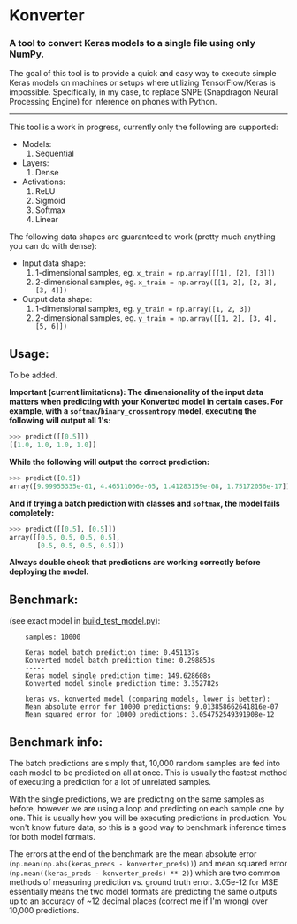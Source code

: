 # Konverter
### A tool to convert Keras models to a single file using only NumPy.

The goal of this tool is to provide a quick and easy way to execute simple Keras models on machines or setups where utilizing TensorFlow/Keras is impossible. Specifically, in my case, to replace SNPE (Snapdragon Neural Processing Engine) for inference on phones with Python.

---
This tool is a work in progress, currently only the following are supported:

  - Models:
    1. Sequential
  - Layers:
    1. Dense
  - Activations:
    1. ReLU
    2. Sigmoid
    3. Softmax
    4. Linear

The following data shapes are guaranteed to work (pretty much anything you can do with dense):

  - Input data shape:
    1. 1-dimensional samples, eg. `x_train = np.array([[1], [2], [3]])`
    2. 2-dimensional samples, eg. `x_train = np.array([[1, 2], [2, 3], [3, 4]])`
  - Output data shape:
    1. 1-dimensional samples, eg. `y_train = np.array([1, 2, 3])`
    2. 2-dimensional samples, eg. `y_train = np.array([[1, 2], [3, 4], [5, 6]])`

Usage:
---
To be added.

**Important (current limitations): The dimensionality of the input data matters when predicting with your Konverted model in certain cases. For example, with a `softmax`/`binary_crossentropy` model, executing the following will output all 1's:**
```python
>>> predict([[0.5]])
[[1.0, 1.0, 1.0, 1.0]]
```

**While the following will output the correct prediction:**
```python
>>> predict([0.5])
array([9.99955335e-01, 4.46511006e-05, 1.41283159e-08, 1.75172056e-17])
```

**And if trying a batch prediction with classes and `softmax`, the model fails completely:**
```python
>>> predict([[0.5], [0.5]])
array([[0.5, 0.5, 0.5, 0.5],
       [0.5, 0.5, 0.5, 0.5]])
```

**Always double check that predictions are working correctly before deploying the model.**

Benchmark:
---
(see exact model in [build_test_model.py](https://github.com/ShaneSmiskol/Konverter/blob/0150ae6f22404521c9ff77f36a0047d7a95cbeb8/build_test_model.py)):
```
    samples: 10000

    Keras model batch prediction time: 0.451137s
    Konverted model batch prediction time: 0.298853s
    -----
    Keras model single prediction time: 149.628608s
    Konverted model single prediction time: 3.352782s
    
    keras vs. konverted model (comparing models, lower is better):
    Mean absolute error for 10000 predictions: 9.013858662641816e-07
    Mean squared error for 10000 predictions: 3.054752549391908e-12
```

Benchmark info:
---
The batch predictions are simply that, 10,000 random samples are fed into each model to be predicted on all at once. This is usually the fastest method of executing a prediction for a lot of unrelated samples.

With the single predictions, we are predicting on the same samples as before, however we are using a loop and predicting on each sample one by one. This is usually how you will be executing predictions in production. You won't know future data, so this is a good way to benchmark inference times for both model formats.

The errors at the end of the benchmark are the mean absolute error (`np.mean(np.abs(keras_preds - konverter_preds))`) and mean squared error (`np.mean((keras_preds - konverter_preds) ** 2)`) which are two common methods of measuring prediction vs. ground truth error. 3.05e-12 for MSE essentially means the two model formats are predicting the same outputs up to an accuracy of ~12 decimal places (correct me if I'm wrong) over 10,000 predictions.